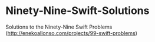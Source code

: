 # Ninety-Nine-Swift-Solutions
Solutions to the Ninety-Nine Swift Problems (http://enekoallonso.com/projects/99-swift-problems)
